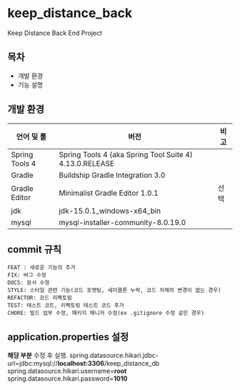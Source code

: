 # keep_distance_back
Keep Distance Back End Project

## 목차
* 개발 환경
* 기능 설명

## 개발 환경

| 언어 및 툴 | 버전 | 비고 |
|--|--|--|
| Spring Tools 4 | Spring Tools 4 (aka Spring Tool Suite 4) 4.13.0.RELEASE | |
| Gradle  | Buildship Gradle Integration 3.0 | |
| Gradle Editor | Minimalist Gradle Editor 1.0.1 | 선택 |
| jdk | jdk-15.0.1_windows-x64_bin | |
| mysql | mysql-installer-community-8.0.19.0 | |

## commit 규칙
	FEAT : 새로운 기능의 추가 
	FIX: 버그 수정 
	DOCS: 문서 수정 
	STYLE: 스타일 관련 기능(코드 포맷팅, 세미콜론 누락, 코드 자체의 변경이 없는 경우) 
	REFACTOR: 코드 리펙토링 
	TEST: 테스트 코트, 리펙토링 테스트 코드 추가 
	CHORE: 빌드 업무 수정, 패키지 매니저 수정(ex .gitignore 수정 같은 경우) 
	
## application.properties 설정
**해당 부분** 수정 후 실행.
	spring.datasource.hikari.jdbc-url=jdbc:mysql://**localhost:3306**/keep_distance_db 
	spring.datasource.hikari.username=**root** 
	spring.datasource.hikari.password=**1010** 